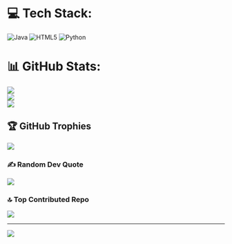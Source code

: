  # 💻 Tech Stack:
![Java](https://img.shields.io/badge/java-%23ED8B00.svg?style=for-the-badge&logo=openjdk&logoColor=white) ![HTML5](https://img.shields.io/badge/html5-%23E34F26.svg?style=for-the-badge&logo=html5&logoColor=white) ![Python](https://img.shields.io/badge/python-3670A0?style=for-the-badge&logo=python&logoColor=ffdd54)
# 📊 GitHub Stats:
![](https://github-readme-stats.vercel.app/api?username=xfestivals&theme=dark&hide_border=false&include_all_commits=false&count_private=false)<br/>
![](https://github-readme-streak-stats.herokuapp.com/?user=xfestivals&theme=dark&hide_border=false)<br/>
![](https://github-readme-stats.vercel.app/api/top-langs/?username=xfestivals&theme=dark&hide_border=false&include_all_commits=false&count_private=false&layout=compact)

## 🏆 GitHub Trophies
![](https://github-profile-trophy.vercel.app/?username=xfestivals&theme=radical&no-frame=false&no-bg=false&margin-w=4)

### ✍️ Random Dev Quote
![](https://quotes-github-readme.vercel.app/api?type=horizontal&theme=radical)

### 🔝 Top Contributed Repo
![](https://github-contributor-stats.vercel.app/api?username=xfestivals&limit=5&theme=dark&combine_all_yearly_contributions=true)


---
[![](https://visitcount.itsvg.in/api?id=xfestivals&label=Profile%20Views&color=0&icon=1&pretty=false)](https://visitcount.itsvg.in)
